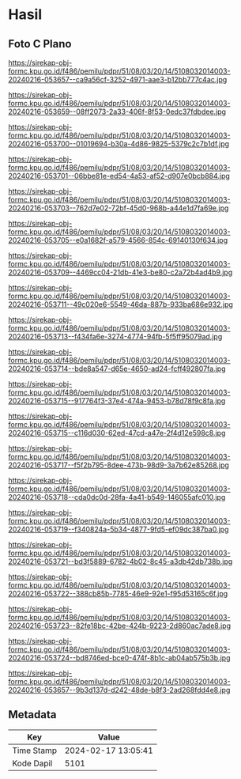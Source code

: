 # Hasil

## Foto C Plano

https://sirekap-obj-formc.kpu.go.id/f486/pemilu/pdpr/51/08/03/20/14/5108032014003-20240216-053657--ca9a56cf-3252-4971-aae3-b12bb777c4ac.jpg

https://sirekap-obj-formc.kpu.go.id/f486/pemilu/pdpr/51/08/03/20/14/5108032014003-20240216-053659--08ff2073-2a33-406f-8f53-0edc37fdbdee.jpg

https://sirekap-obj-formc.kpu.go.id/f486/pemilu/pdpr/51/08/03/20/14/5108032014003-20240216-053700--01019694-b30a-4d86-9825-5379c2c7b1df.jpg

https://sirekap-obj-formc.kpu.go.id/f486/pemilu/pdpr/51/08/03/20/14/5108032014003-20240216-053701--06bbe81e-ed54-4a53-af52-d907e0bcb884.jpg

https://sirekap-obj-formc.kpu.go.id/f486/pemilu/pdpr/51/08/03/20/14/5108032014003-20240216-053703--762d7e02-72bf-45d0-968b-a44e1d7fa69e.jpg

https://sirekap-obj-formc.kpu.go.id/f486/pemilu/pdpr/51/08/03/20/14/5108032014003-20240216-053705--e0a1682f-a579-4566-854c-69140130f634.jpg

https://sirekap-obj-formc.kpu.go.id/f486/pemilu/pdpr/51/08/03/20/14/5108032014003-20240216-053709--4469cc04-21db-41e3-be80-c2a72b4ad4b9.jpg

https://sirekap-obj-formc.kpu.go.id/f486/pemilu/pdpr/51/08/03/20/14/5108032014003-20240216-053711--49c020e6-5549-46da-887b-933ba686e932.jpg

https://sirekap-obj-formc.kpu.go.id/f486/pemilu/pdpr/51/08/03/20/14/5108032014003-20240216-053713--f434fa6e-3274-4774-94fb-5f5ff95079ad.jpg

https://sirekap-obj-formc.kpu.go.id/f486/pemilu/pdpr/51/08/03/20/14/5108032014003-20240216-053714--bde8a547-d65e-4650-ad24-fcff492807fa.jpg

https://sirekap-obj-formc.kpu.go.id/f486/pemilu/pdpr/51/08/03/20/14/5108032014003-20240216-053715--917764f3-37e4-474a-9453-b78d78f9c8fa.jpg

https://sirekap-obj-formc.kpu.go.id/f486/pemilu/pdpr/51/08/03/20/14/5108032014003-20240216-053715--c116d030-62ed-47cd-a47e-2f4d12e598c8.jpg

https://sirekap-obj-formc.kpu.go.id/f486/pemilu/pdpr/51/08/03/20/14/5108032014003-20240216-053717--f5f2b795-8dee-473b-98d9-3a7b62e85268.jpg

https://sirekap-obj-formc.kpu.go.id/f486/pemilu/pdpr/51/08/03/20/14/5108032014003-20240216-053718--cda0dc0d-28fa-4a41-b549-146055afc010.jpg

https://sirekap-obj-formc.kpu.go.id/f486/pemilu/pdpr/51/08/03/20/14/5108032014003-20240216-053719--f340824a-5b34-4877-9fd5-ef09dc387ba0.jpg

https://sirekap-obj-formc.kpu.go.id/f486/pemilu/pdpr/51/08/03/20/14/5108032014003-20240216-053721--bd3f5889-6782-4b02-8c45-a3db42db738b.jpg

https://sirekap-obj-formc.kpu.go.id/f486/pemilu/pdpr/51/08/03/20/14/5108032014003-20240216-053722--388cb85b-7785-46e9-92e1-f95d53165c6f.jpg

https://sirekap-obj-formc.kpu.go.id/f486/pemilu/pdpr/51/08/03/20/14/5108032014003-20240216-053723--82fe18bc-42be-424b-9223-2d860ac7ade8.jpg

https://sirekap-obj-formc.kpu.go.id/f486/pemilu/pdpr/51/08/03/20/14/5108032014003-20240216-053724--bd8746ed-bce0-474f-8b1c-ab04ab575b3b.jpg

https://sirekap-obj-formc.kpu.go.id/f486/pemilu/pdpr/51/08/03/20/14/5108032014003-20240216-053657--9b3d137d-d242-48de-b8f3-2ad268fdd4e8.jpg


## Metadata

| Key        | Value               |
| ---------- | ------------------- |
| Time Stamp | 2024-02-17 13:05:41 |
| Kode Dapil | 5101                |



